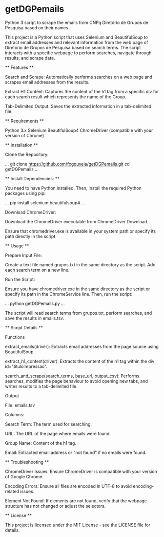 # getDGPemails

Python 3 script to scrape the emails from CNPq Diretório de Grupos de Pesquisa based on their names

This project is a Python script that uses Selenium and BeautifulSoup to extract email addresses and relevant information from the web page of Diretório de Grupos de Pesquisa based on search terms. The script interacts with a specific webpage to perform searches, navigate through results, and scrape data.

** Features **

Search and Scrape: Automatically performs searches on a web page and scrapes email addresses from the results.

Extract H1 Content: Captures the content of the h1 tag from a specific div for each search result which represents the name of the Group.

Tab-Delimited Output: Saves the extracted information in a tab-delimited file.

** Requirements **

Python 3.x
Selenium
BeautifulSoup4
ChromeDriver (compatible with your version of Chrome)

** Installation **

Clone the Repository:

...
git clone https://github.com/fcgouveia/getDGPemails.git
cd getDGPemails
...

** Install Dependencies: **

You need to have Python installed. Then, install the required Python packages using pip:


...
pip install selenium beautifulsoup4
...

Download ChromeDriver:

Download the ChromeDriver executable from ChromeDriver Download.

Ensure that chromedriver.exe is available in your system path or specify its path directly in the script.

** Usage **

Prepare Input File:

Create a text file named grupos.txt in the same directory as the script. Add each search term on a new line.

Run the Script:

Ensure you have chromedriver.exe in the same directory as the script or specify its path in the ChromeService line. Then, run the script:

...
python getDGPemails.py
...

The script will read search terms from grupos.txt, perform searches, and save the results in emails.tsv.

** Script Details **

Functions

extract_emails(driver): Extracts email addresses from the page source using BeautifulSoup.

extract_h1_content(driver): Extracts the content of the h1 tag within the div id="tituloImpressao".

search_and_scrape(search_terms, base_url, output_csv): Performs searches, modifies the page behaviour to avoid opening new tabs, and writes results to a tab-delimited file.

Output

File: emails.tsv

Columns:

Search Term: The term used for searching.

URL: The URL of the page where emails were found.

Group Name: Content of the h1 tag.

Email: Extracted email address or "not found" if no emails were found.

** Troubleshooting **

ChromeDriver Issues: Ensure ChromeDriver is compatible with your version of Google Chrome.

Encoding Errors: Ensure all files are encoded in UTF-8 to avoid encoding-related issues.

Element Not Found: If elements are not found, verify that the webpage structure has not changed or adjust the selectors.

** License **

This project is licensed under the MIT License - see the LICENSE file for details.
